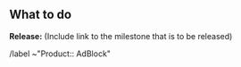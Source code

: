 ## What to do

**Release:** (Include link to the milestone that is to be released)

/label ~"Product:: AdBlock"
